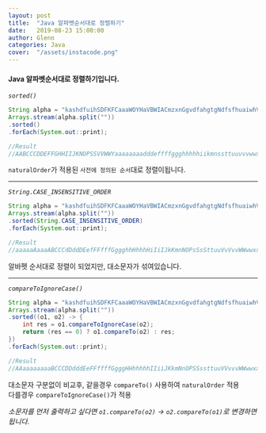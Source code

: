 ```yaml
---
layout: post
title:  "Java 알파벳순서대로 정렬하기"
date:   2019-08-23 15:00:00
author: Glenn
categories: Java
cover:  "/assets/instacode.png"
---
```


#### Java 알파벳순서대로 정렬하기입니다.

*`sorted()`* 

```java
String alpha = "kashdfuihSDFKFCaaaWOYHaVBWIACmzxnGgvdfahgtgNdfsfhuaiwhVEHwetvavxISCDPAJ";
Arrays.stream(alpha.split(""))
.sorted()
.forEach(System.out::print);

//Result
//AABCCCDDEFFGHHIIJKNOPSSVVWWYaaaaaaaadddeffffggghhhhhiikmnssttuuvvvwwxxz
```

`naturalOrder`가 적용된 `사전에 정의된 순서`대로 정렬이됩니다.

---

*`String.CASE_INSENSITIVE_ORDER`* 

```java
String alpha = "kashdfuihSDFKFCaaaWOYHaVBWIACmzxnGgvdfahgtgNdfsfhuaiwhVEHwetvavxISCDPAJ";
Arrays.stream(alpha.split(""))
.sorted(String.CASE_INSENSITIVE_ORDER)
.forEach(System.out::print);

//Result
//aaaaaAaaaABCCCdDddDEefFFfffGggghhHhhhHiIiIJkKmnNOPsSsSttuuVvVvvWWwwxxYz
```

알바펫 순서대로 정렬이 되었지만, 대소문자가 섞여있습니다.

---

*`compareToIgnoreCase()`* 

```java
String alpha = "kashdfuihSDFKFCaaaWOYHaVBWIACmzxnGgvdfahgtgNdfsfhuaiwhVEHwetvavxISCDPAJ";
Arrays.stream(alpha.split(""))
.sorted((o1, o2) -> {
    int res = o1.compareToIgnoreCase(o2);
    return (res == 0) ? o1.compareTo(o2) : res;
})
.forEach(System.out::print);

//Result
//AAaaaaaaaaBCCCDDdddEeFFffffGgggHHhhhhhIIiiJKkmNnOPSSssttuuVVvvvWWwwxxYz
```

대소문자 구분없이 비교후, 같을경우 `compareTo()` 사용하여 `naturalOrder` 적용  
다를경우 `compareToIgnoreCase()`가 적용

*소문자를 먼저 출력하고 싶다면 `o1.compareTo(o2)` -> `o2.compareTo(o1)`로 변경하면 됩니다.*


